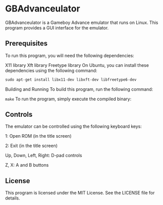 # GBAdvanceulator
GBAdvanceulator is a Gameboy Advance emulator that runs on Linux. This program provides a GUI interface for the emulator.

## Prerequisites
To run this program, you will need the following dependencies:

X11 library
Xft library
Freetype library
On Ubuntu, you can install these dependencies using the following command:

```csharp
sudo apt-get install libx11-dev libxft-dev libfreetype6-dev
```
Building and Running
To build this program, run the following command:


```make```
To run the program, simply execute the compiled binary:

## Controls
The emulator can be controlled using the following keyboard keys:

1: Open ROM (in the title screen)

2: Exit (in the title screen)

Up, Down, Left, Right: D-pad controls

Z, X: A and B buttons

## License
This program is licensed under the MIT License. See the LICENSE file for details.
